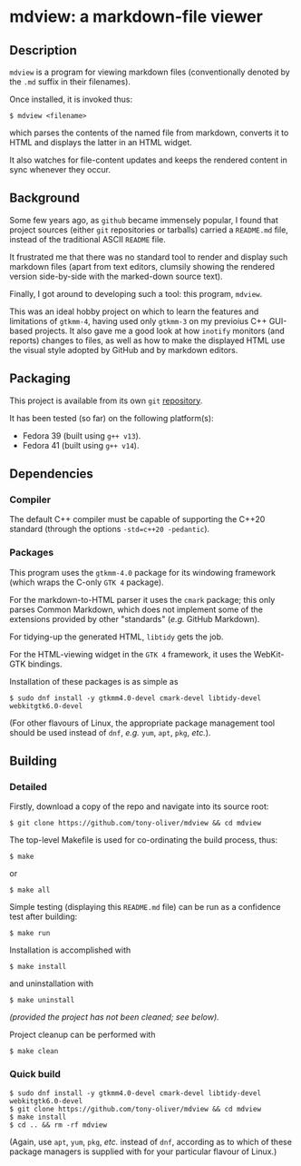 # mdview: a markdown-file viewer

## Description

`mdview` is a program for viewing markdown files (conventionally denoted by the `.md` suffix in their filenames).

Once installed, it is invoked thus:

```
$ mdview <filename>
```

which parses the contents of the named file from markdown, converts it to HTML and displays the latter in an HTML widget.

It also watches for file-content updates and keeps the rendered content in sync whenever they occur.

## Background

Some few years ago, as `github` became immensely popular, I found that project sources (either `git` repositories or
tarballs) carried a `README.md` file, instead of the traditional ASCII `README` file.

It frustrated me that there was no standard tool to render and display such markdown files (apart from text editors,
clumsily showing the rendered version side-by-side with the marked-down source text).

Finally, I got around to developing such a tool: this program, `mdview`.

This was an ideal hobby project on which to learn the features and limitations of `gtkmm-4`, having used only `gtkmm-3`
on my previoius C++ GUI-based projects. It also gave me a good look at how `inotify` monitors (and reports) changes to files,
as well as how to make the displayed HTML use the visual style adopted by GitHub and by markdown editors.

## Packaging

This project is available from its own `git` [repository](https://github.com/tony-oliver/mdview).

It has been tested (so far) on the following platform(s):

* Fedora 39 (built using `g++ v13`).
* Fedora 41 (built using `g++ v14`).

## Dependencies

### Compiler

The default C++ compiler must be capable of supporting the C++20 standard
(through the options ``-std=c++20 -pedantic``).

### Packages

This program uses the `gtkmm-4.0` package for its windowing framework (which wraps the C-only `GTK 4` package). 

For the markdown-to-HTML parser it uses the `cmark` package; this only parses Common Markdown, which does not
implement some of the extensions provided by other "standards" (*e.g.* GitHub Markdown).

For tidying-up the generated HTML, `libtidy` gets the job.

For the HTML-viewing widget in the `GTK 4` framework, it uses the WebKit-GTK bindings.

Installation of these packages is as simple as

```
$ sudo dnf install -y gtkmm4.0-devel cmark-devel libtidy-devel webkitgtk6.0-devel
```

(For other flavours of Linux, the appropriate package management tool should be used
instead of `dnf`, *e.g.* `yum`, `apt`, `pkg`, *etc.*).

## Building

### Detailed

Firstly, download a copy of the repo and navigate into its source root:

```
$ git clone https://github.com/tony-oliver/mdview && cd mdview
```

The top-level Makefile is used for co-ordinating the build process, thus:

```
$ make
```

or

```
$ make all
```

Simple testing (displaying this `README.md` file) can be run as a confidence test after building:

```
$ make run
```

Installation is accomplished with

```
$ make install
```

and uninstallation with

```
$ make uninstall
```

*(provided the project has not been cleaned; see below).*
 
Project cleanup can be performed with

```
$ make clean
```

### Quick build

```
$ sudo dnf install -y gtkmm4.0-devel cmark-devel libtidy-devel webkitgtk6.0-devel
$ git clone https://github.com/tony-oliver/mdview && cd mdview
$ make install
$ cd .. && rm -rf mdview
```

(Again, use `apt`, `yum`, `pkg`, *etc.* instead of `dnf`, according as to which of these
package managers is supplied with for your particular flavour of Linux.)
